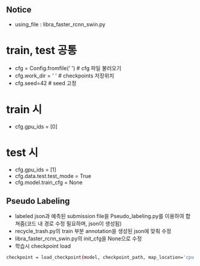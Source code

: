 ## Notice

- using_file : libra_faster_rcnn_swin.py

# train, test 공통
- cfg = Config.fromfile(' ') # cfg 파일 불러오기
- cfg.work_dir = ' ' # checkpoints 저장위치
- cfg.seed=42 # seed 고정

# train 시
- cfg.gpu_ids = [0]

# test 시
- cfg.gpu_ids = [1]
- cfg.data.test.test_mode = True
- cfg.model.train_cfg = None


## Pseudo Labeling
- labeled json과 예측된 submission file을 Pseudo_labeling.py를 이용하여 합쳐줌(코드 내 경로 수정 필요하며, json이 생성됨)
- recycle_trash.py의 train 부분 annotation을 생성된 json에 맞춰 수정
- libra_faster_rcnn_swin.py의 init_cfg을 None으로 수정
- 학습시 checkpoint load
```bash
checkpoint = load_checkpoint(model, checkpoint_path, map_location='cpu')
```